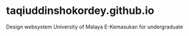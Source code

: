 # taqiuddinshokordey.github.io

Design websystem University of Malaya E-Kemasukan for undergraduate
